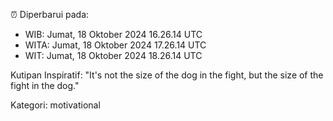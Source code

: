 ⏰ Diperbarui pada:
- WIB: Jumat, 18 Oktober 2024 16.26.14 UTC
- WITA: Jumat, 18 Oktober 2024 17.26.14 UTC
- WIT: Jumat, 18 Oktober 2024 18.26.14 UTC

Kutipan Inspiratif:
"It's not the size of the dog in the fight, but the size of the fight in the dog."


Kategori: motivational

